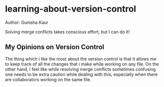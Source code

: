 # learning-about-version-control
Author: Gunisha Kaur

Solving merge conflicts takes conscious effort, but I can do it!

## My Opinions on Version Control

The thing which i like the most about the version control is that it allows me to keep track of all the changes that i make while working on any file.
On the other hand, I feel like while resolving merge conflicts sometimes confusing one needs to be extra caution while dealing with this, especially when there are collaborators working on the same file.

